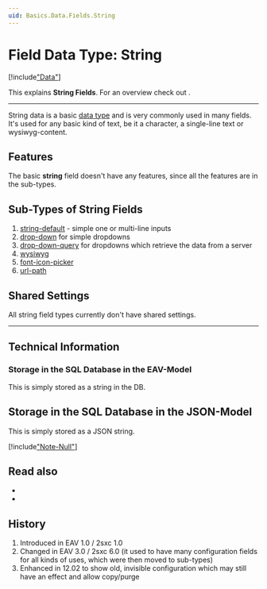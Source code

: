 ```yaml
---
uid: Basics.Data.Fields.String
---
```

# Field Data Type: String

[!include["Data"](~/pages/basics/data/_shared-content-types.md)]

This explains **String Fields**. For an overview check out [](xref:Basics.Data.Index).

---


String data is a basic [data type](xref:Basics.Data.Fields.Index) and is very commonly used in many fields. It's used for any basic kind of text, be it a character, a single-line text or wysiwyg-content. 

## Features 
The basic **string** field doesn't have any features, since all the features are in the sub-types. 

## Sub-Types of String Fields

1. [string-default](xref:Basics.Data.Fields.String-Default) - simple one or multi-line inputs
1. [drop-down](xref:Basics.Data.Fields.String-Dropdown) for simple dropdowns
1. [drop-down-query](xref:Basics.Data.Fields.String-Dropdown-Query) for dropdowns which retrieve the data from a server
1. [wysiwyg](xref:Basics.Data.Fields.String-Wysiwyg)
1. [font-icon-picker](xref:Basics.Data.Fields.String-Font-Icon-Picker)
1. [url-path](xref:Basics.Data.Fields.String-Url-Path)

## Shared Settings

All string field types currently don't have shared settings. 

---

## Technical Information

### Storage in the SQL Database in the EAV-Model

This is simply stored as a string in the DB.

## Storage in the SQL Database in the JSON-Model

This is simply stored as a JSON string.

[!include["Note-Null"](./notes-null.md)]

## Read also

* [](xref:Tut.RazorBlade.Text.Has)
* [](xref:Tut.RazorBlade.Text.First)

## History

1. Introduced in EAV 1.0 / 2sxc 1.0
2. Changed in EAV 3.0 / 2sxc 6.0 (it used to have many configuration fields for all kinds of uses, which were then moved to sub-types)
3. Enhanced in 12.02 to show old, invisible configuration which may still have an effect and allow copy/purge